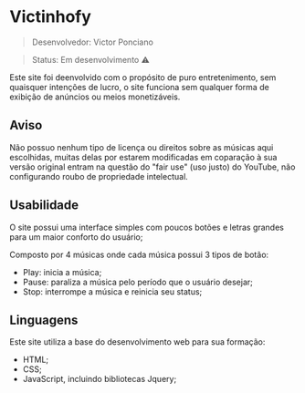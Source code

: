 # Victinhofy

> Desenvolvedor: Victor Ponciano

> Status: Em desenvolvimento ⚠️

Este site foi deenvolvido com o propósito de puro entretenimento, sem quaisquer intenções de lucro, o site funciona sem qualquer forma de exibição de anúncios ou meios monetizáveis.

## Aviso

Não possuo nenhum tipo de licença ou direitos sobre as músicas aqui escolhidas, muitas delas por estarem modificadas em coparação à sua versão original entram na questão do "fair use" (uso justo) do YouTube, não configurando roubo de propriedade intelectual.

## Usabilidade

O site possui uma interface simples com poucos botões e letras grandes para um maior conforto do usuário;

Composto por 4 músicas onde cada música possui 3 tipos de botão: 
+ Play: inicia a música;
+ Pause: paraliza a música pelo período que o usuário desejar;
+ Stop: interrompe a música e reinicia seu status;

## Linguagens

Este site utiliza a base do desenvolvimento web para sua formação:
+ HTML;
+ CSS;
+ JavaScript, incluindo bibliotecas Jquery;
